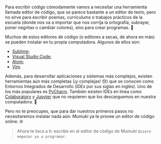 Para escribir código cómodamente vamos a necesitar una herramienta llamada editor de código, que se parece bastante a un editor de texto, pero no sirve para escribir poemas, currículums o trabajos prácticos de la escuela (donde nos va a importar que nos corrija la ortografía, subrayar, poner negritas o cambiar colores), sino para crear programas. :star_struck:

Muchos de estos editores de código (o editores a secas, de ahora en más) se pueden instalar en tu propia computadora. Algunos de ellos son:

* [Sublime](https://www.sublimetext.com/);
* [Visual Studio Code](https://code.visualstudio.com/);
* [Atom](https://atom.io/);
* [Vim](https://www.vim.org/).

Además, para desarrollar aplicaciones y sistemas más complejos, existen herramientas aún más completas (¡y complejas! :sweat:) que se conocen como Entornos Integrados de Desarrollo (_IDEs_ por sus siglas en inglés). Uno de los más populares es [PyCharm](https://www.jetbrains.com/es-es/pycharm/). También existen IDEs en línea como [Colaboratory](https://colab.research.google.com/) y [Jupyter](https://jupyter.org/) que no requieren que los descarguemos en nuestra computadora. :muscle:

Pero no te preocupes, que para dar nuestros primeros pasos no necesitaremos instalar nada aún: Mumuki ya te provee un editor de código online. :globe_with_meridians:

> Ahora te toca a ti: escribe en el editor de código de Mumuki `Quiero empezar ya a programar`.